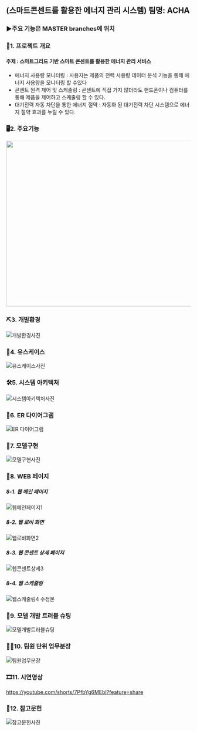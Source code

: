 ## (스마트콘센트를 활용한 에너지 관리 시스템) 팀명: ACHA
### ▶주요 기능은 MASTER branches에 위치
### 📣1. 프로젝트 개요
#### 주제 : 스마트그리드 기반 스마트 콘센트를 활용한 에너지 관리 서비스
+ 에너지 사용량 모니터링 : 사용자는 제품의 전력 사용량 데이터 분석 기능을 통해 에너지 사용량을 모니터링 할 수있다
+ 콘센트 원격 제어 및 스케줄링 : 콘센트에 직접 가지 않더라도 핸드폰이나 컴퓨터를 통해 제품을 제어하고 스케줄링 할 수 있다.
+ 대기전력 자동 차단을 통한 에너지 절약 : 자동화 된 대기전력 차단 시스템으로 에너지 절약 효과를 누릴 수 있다.

### 🖥2. 주요기능
<img src="https://user-images.githubusercontent.com/122777712/231367394-2ad51001-3e75-4d55-923b-1d66cf7507fb.png" width="1000" height="450">

### ⛏3. 개발환경
![개발환경사진](https://user-images.githubusercontent.com/122777712/231370799-3433752d-5443-4832-9f1b-a8d910043b4e.png)

### 📑4. 유스케이스
![유스케이스사진](https://user-images.githubusercontent.com/122777712/231374099-c247258d-411d-4b8a-bc43-018fe106f849.png)

### 🛠5. 시스템 아키텍처
![시스템아키텍처사진](https://user-images.githubusercontent.com/122777712/231374510-18dcf5cc-666c-424d-a971-263016796836.png)

### 📁6. ER 다이어그램
![ER 다이어그램](https://user-images.githubusercontent.com/122777712/231375022-64346861-25b3-4fe0-89e0-5fb381f81589.png)

### 📱7. 모델구현
![모델구현사진](https://user-images.githubusercontent.com/122777712/231376564-d3776e71-7bec-4a4b-92f7-e6e2845b95a6.png)

### 📲8. WEB 페이지
##### 8-1. 웹 메인 페이지
![웹메인페이지1](https://user-images.githubusercontent.com/122777712/231378081-43d61b6a-c159-4743-8a3f-c695d279a859.png)
##### 8-2. 웹 로비 화면
![웹로비화면2](https://user-images.githubusercontent.com/122777712/231378328-fc2fe1bc-ad88-483e-87a7-d32e8579b964.png)
##### 8-3. 웹 콘센트 상세 페이지
![웹콘센트상세3](https://user-images.githubusercontent.com/122777712/231378575-c8f10508-60e5-43dd-8699-8e745c79178d.png)
##### 8-4. 웹 스케줄링 
![웹스케줄링4 수정본](https://user-images.githubusercontent.com/122777712/231405498-eb942219-a1ec-44ac-9045-973b504aae23.png)

### 🔌9. 모델 개발 트러블 슈팅
![모델개발트러블슈팅](https://user-images.githubusercontent.com/122777712/231381476-65526c32-0526-45f9-8402-16047f63f61e.png)

### 🤼‍♂️10. 팀원 단위 업무분장
![팀원업무분장](https://user-images.githubusercontent.com/122777712/231382064-cbf5fe00-e8d0-49ad-a80d-0223dbf72361.png)

### 🎞11. 시연영상
https://youtube.com/shorts/7PfbYg6MEbI?feature=share

### 📖12. 참고문헌
![참고문헌사진](https://user-images.githubusercontent.com/122777712/231402630-b064b9fd-5b38-4587-a274-bd285ccd1422.png)
